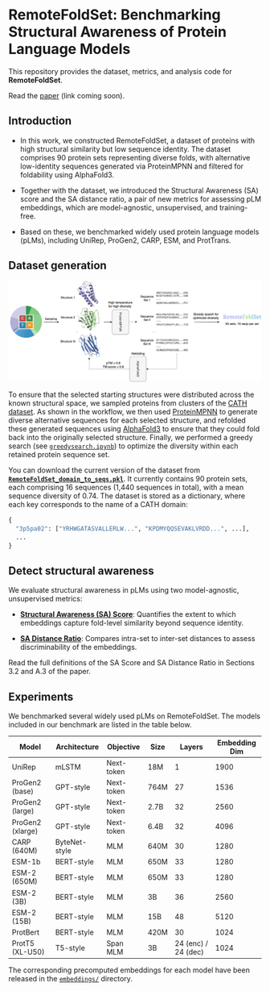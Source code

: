 # RemoteFoldSet: Benchmarking Structural Awareness of Protein Language Models

This repository provides the dataset, metrics, and analysis code for **RemoteFoldSet**.  

Read the [paper](#) (link coming soon).  


## Introduction
  - In this work, we constructed RemoteFoldSet, a dataset of proteins with high structural similarity but low sequence identity. The dataset comprises 90 protein sets representing diverse folds, with alternative low-identity sequences generated via ProteinMPNN and filtered for foldability using AlphaFold3.

  - Together with the dataset, we introduced the Structural Awareness (SA) score and the SA distance ratio, a pair of new metrics for assessing pLM embeddings, which are model-agnostic, unsupervised, and training-free.

  - Based on these, we benchmarked widely used protein language models (pLMs), including UniRep, ProGen2, CARP, ESM, and ProtTrans.  

## Dataset generation
<img src="figs/workflow_ai4s_new.png" alt="workflow" width="1600">

To ensure that the selected starting structures were distributed across the known structural space, we sampled proteins from clusters of the [CATH dataset](https://www.cathdb.info/). As shown in the workflow, we then used [ProteinMPNN](https://github.com/dauparas/ProteinMPNN) to generate diverse alternative sequences for each selected structure, and refolded these generated sequences using [AlphaFold3](https://github.com/google-deepmind/alphafold3) to ensure that they could fold back into the originally selected structure. Finally, we performed a greedy search (see [`greedysearch.ipynb`](notebooks/greedysearch.ipynb)) to optimize the diversity within each retained protein sequence set.

You can download the current version of the dataset from [**`RemoteFoldSet_domain_to_seqs.pkl`**](saved/RemoteFoldSet_domain_to_seqs.pkl). It currently contains 90 protein sets, each comprising 16 sequences (1,440 sequences in total), with a mean sequence diversity of 0.74. The dataset is stored as a dictionary, where each key corresponds to the name of a CATH domain:
```python
{
  "3p5pa02": ["YRHWGATASVALLERLW...", "KPDMYQQSEVAKLVRDD...", ...],
  ...
}
```

## Detect structural awareness
We evaluate structural awareness in pLMs using two model-agnostic, unsupervised metrics:

- [**Structural Awareness (SA) Score**](metrics/sa_score.py): Quantifies the extent to which embeddings capture fold-level similarity beyond sequence identity.

- [**SA Distance Ratio**](metrics/sa_distance_ratio.py): Compares intra-set to inter-set distances to assess discriminability of the embeddings.

Read the full definitions of the SA Score and SA Distance Ratio in Sections 3.2 and A.3 of the paper.

## Experiments
We benchmarked several widely used pLMs on RemoteFoldSet. The models included in our benchmark are listed in the table below.

| Model            | Architecture  | Objective  | Size | Layers              | Embedding Dim |
| ---------------- | ------------- | ---------- | ---- | ------------------- | ------------- |
| UniRep           | mLSTM         | Next-token | 18M  | 1                   | 1900          |
| ProGen2 (base)   | GPT-style     | Next-token | 764M | 27                  | 1536          |
| ProGen2 (large)  | GPT-style     | Next-token | 2.7B | 32                  | 2560          |
| ProGen2 (xlarge) | GPT-style     | Next-token | 6.4B | 32                  | 4096          |
| CARP (640M)      | ByteNet-style | MLM        | 640M | 30                  | 1280          |
| ESM-1b           | BERT-style    | MLM        | 650M | 33                  | 1280          |
| ESM-2 (650M)     | BERT-style    | MLM        | 650M | 33                  | 1280          |
| ESM-2 (3B)       | BERT-style    | MLM        | 3B   | 36                  | 2560          |
| ESM-2 (15B)      | BERT-style    | MLM        | 15B  | 48                  | 5120          |
| ProtBert         | BERT-style    | MLM        | 420M | 30                  | 1024          |
| ProtT5 (XL-U50)  | T5-style      | Span MLM   | 3B   | 24 (enc) / 24 (dec) | 1024          |


The corresponding precomputed embeddings for each model have been released in the [`embeddings/`](embeddings/) directory.
